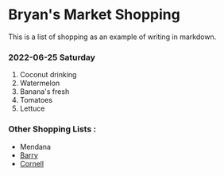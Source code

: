 # Bryan's Market Shopping

This is a list of shopping as an example of writing in markdown.

### 2022-06-25 Saturday 
1. Coconut drinking 
2. Watermelon
3. Banana's fresh
4. Tomatoes
5. Lettuce

### Other Shopping Lists :
* Mendana
* [Barry](../barry/market.md)
* [Cornell](../../Cornell/market.md)

